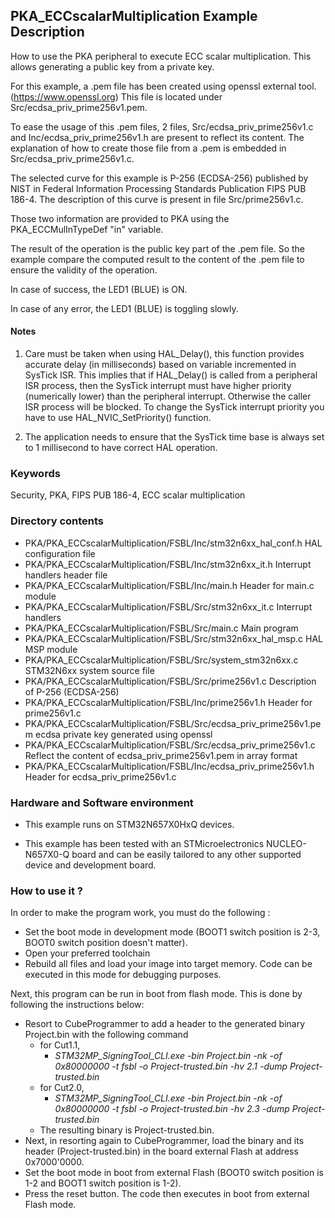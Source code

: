 ## <b>PKA_ECCscalarMultiplication Example Description</b>

How to use the PKA peripheral to execute ECC scalar multiplication. This 
allows generating a public key from a private key.

For this example, a .pem file has been created using openssl external tool. (https://www.openssl.org)
This file is located under Src/ecdsa_priv_prime256v1.pem.

To ease the usage of this .pem files, 2 files, Src/ecdsa_priv_prime256v1.c and Inc/ecdsa_priv_prime256v1.h 
are present to reflect its content. The explanation of how to create those file from a .pem is embedded in 
Src/ecdsa_priv_prime256v1.c.

The selected curve for this example is P-256 (ECDSA-256) published by NIST in 
Federal Information Processing Standards Publication FIPS PUB 186-4. The description
of this curve is present in file Src/prime256v1.c. 

Those two information are provided to PKA using the PKA_ECCMulInTypeDef "in" variable.

The result of the operation is the public key part of the .pem file. So the example compare the computed
result to the content of the .pem file to ensure the validity of the operation.

In case of success, the LED1 (BLUE) is ON.

In case of any error, the LED1 (BLUE) is toggling slowly.

#### <b>Notes</b>

1. Care must be taken when using HAL_Delay(), this function provides accurate delay (in milliseconds)
      based on variable incremented in SysTick ISR. This implies that if HAL_Delay() is called from
      a peripheral ISR process, then the SysTick interrupt must have higher priority (numerically lower)
      than the peripheral interrupt. Otherwise the caller ISR process will be blocked.
      To change the SysTick interrupt priority you have to use HAL_NVIC_SetPriority() function.
      
2. The application needs to ensure that the SysTick time base is always set to 1 millisecond
      to have correct HAL operation.

### <b>Keywords</b>

Security, PKA, FIPS PUB 186-4, ECC scalar multiplication

### <b>Directory contents</b>
  
  - PKA/PKA_ECCscalarMultiplication/FSBL/Inc/stm32n6xx_hal_conf.h            HAL configuration file
  - PKA/PKA_ECCscalarMultiplication/FSBL/Inc/stm32n6xx_it.h                  Interrupt handlers header file
  - PKA/PKA_ECCscalarMultiplication/FSBL/Inc/main.h                          Header for main.c module
  - PKA/PKA_ECCscalarMultiplication/FSBL/Src/stm32n6xx_it.c                  Interrupt handlers
  - PKA/PKA_ECCscalarMultiplication/FSBL/Src/main.c                          Main program
  - PKA/PKA_ECCscalarMultiplication/FSBL/Src/stm32n6xx_hal_msp.c             HAL MSP module 
  - PKA/PKA_ECCscalarMultiplication/FSBL/Src/system_stm32n6xx.c              STM32N6xx system source file
  - PKA/PKA_ECCscalarMultiplication/FSBL/Src/prime256v1.c                    Description of P-256 (ECDSA-256)
  - PKA/PKA_ECCscalarMultiplication/FSBL/Inc/prime256v1.h                    Header for prime256v1.c
  - PKA/PKA_ECCscalarMultiplication/FSBL/Src/ecdsa_priv_prime256v1.pem       ecdsa private key generated using openssl
  - PKA/PKA_ECCscalarMultiplication/FSBL/Src/ecdsa_priv_prime256v1.c         Reflect the content of ecdsa_priv_prime256v1.pem in array format
  - PKA/PKA_ECCscalarMultiplication/FSBL/Inc/ecdsa_priv_prime256v1.h         Header for ecdsa_priv_prime256v1.c

### <b>Hardware and Software environment</b> 

  - This example runs on STM32N657X0HxQ devices.
  
  - This example has been tested with an STMicroelectronics NUCLEO-N657X0-Q
    board and can be easily tailored to any other supported device 
    and development board.

### <b>How to use it ?</b>

In order to make the program work, you must do the following :
 - Set the boot mode in development mode (BOOT1 switch position is 2-3, BOOT0 switch position doesn't matter).
 - Open your preferred toolchain
 - Rebuild all files and load your image into target memory. Code can be executed in this mode for debugging purposes.

 Next, this program can be run in boot from flash mode. This is done by following the instructions below:
 
 - Resort to CubeProgrammer to add a header to the generated binary Project.bin with the following command
   - for Cut1.1,
     - *STM32MP_SigningTool_CLI.exe -bin Project.bin -nk -of 0x80000000 -t fsbl -o Project-trusted.bin -hv 2.1 -dump Project-trusted.bin*
   - for Cut2.0, 
      - *STM32MP_SigningTool_CLI.exe -bin Project.bin -nk -of 0x80000000 -t fsbl -o Project-trusted.bin -hv 2.3 -dump Project-trusted.bin*
   - The resulting binary is Project-trusted.bin.
 - Next, in resorting again to CubeProgrammer, load the binary and its header (Project-trusted.bin) in the board external Flash at address 0x7000'0000.
 - Set the boot mode in boot from external Flash (BOOT0 switch position is 1-2 and BOOT1 switch position is 1-2).
 - Press the reset button. The code then executes in boot from external Flash mode.
 
